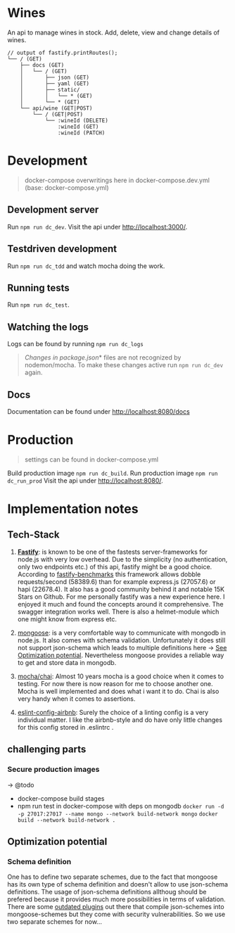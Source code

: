 # Wines

An api to manage wines in stock. Add, delete, view and change details of wines.

```
// output of fastify.printRoutes();
└── / (GET)
    ├── docs (GET)
    │   └── / (GET)
    │       ├── json (GET)
    │       ├── yaml (GET)
    │       ├── static/
    │       │   └── * (GET)
    │       └── * (GET)
    └── api/wine (GET|POST)
        └── / (GET|POST)
            └── :wineId (DELETE)
                :wineId (GET)
                :wineId (PATCH)
```



# Development

> docker-compose overwritings here in docker-compose.dev.yml (base: docker-compose.yml)

## Development server
Run `npm run dc_dev`. Visit the api under [http://localhost:3000/](http://localhost:3000/).

## Testdriven development
Run `npm run dc_tdd` and watch mocha doing the work.

## Running tests
Run `npm run dc_test`.

## Watching the logs
Logs can be found by running `npm run dc_logs`

> **Changes in package*.json** files are not recognized by nodemon/mocha. To make these changes active run `npm run dc_dev` again.

## Docs

Documentation can be found under [http://localhost:8080/docs](http://localhost:8080/docs)



# Production

> settings can be found in docker-compose.yml

Build production image `npm run dc_build`.
Run production image `npm run dc_run_prod`
Visit the api under [http://localhost:8080/](http://localhost:8080/).



# Implementation notes

## Tech-Stack

1. [**Fastify**](https://github.com/fastify/fastify): is known to be one of the fastests server-frameworks for node.js with very low overhead. Due to the simplicity (no authentication, only two endpoints etc.) of this api, fastify might be a good choice. According to [fastify-benchmarks](https://github.com/fastify/benchmarks) this framework allows dobble requests/second (58389.6) than for example express.js (27057.6) or hapi (22678.4). It also has a good community behind it and notable 15K Stars on Github. For me personally fastify was a new experience here. I enjoyed it much and found the concepts around it comprehensive. The swagger integration works well. There is also a helmet-module which one might know from express etc.

2. [mongoose](https://mongoosejs.com/docs/guide.html): is a very comfortable way to communicate with mongodb in node.js. It also comes with schema validation. Unfortunately it does still not support json-schema which leads to multiple definitions here -> [See Optimization potential](#optimization). Nevertheless mongoose provides a reliable way to get and store data in mongodb.

3. [mocha/chai](https://mochajs.org/): Almost 10 years mocha is a good choice when it comes to testing. For now there is now reason for me to choose another one. Mocha is well implemented and does what i want it to do. Chai is also very handy when it comes to assertions.

4. [eslint-config-airbnb](https://github.com/airbnb/javascript/tree/master/packages/eslint-config-airbnb): Surely the choice of a linting config is a very individual matter. I like the airbnb-style and do have only little changes for this config stored in .eslintrc .

## challenging parts

### Secure production images

-> @todo
- docker-compose build stages
- npm run test in docker-compose with deps on mongodb
`docker run -d -p 27017:27017 --name mongo --network build-network mongo`
`docker build --network build-network .`

## <a name="optimization">Optimization potential</a>

### Schema definition

One has to define two separate schemes, due to the fact that mongoose has its own type of schema definition and doesn't allow to use json-schema definitions. The usage of json-schema definitions allthoug should be prefered because it provides much more possibilities in terms of validation. There are some [outdated plugins](https://www.npmjs.com/package/mongoose-ajv-plugin) out there that compile json-schemes into mongoose-schemes but they come with security vulnerabilities. So we use two separate schemes for now...
